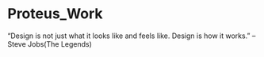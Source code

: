 # Proteus_Work
“Design is not just what it looks like and feels like. Design is how it works.” –Steve Jobs(The Legends)
